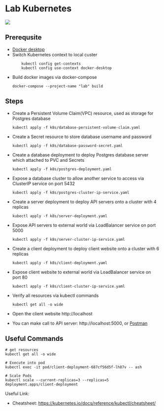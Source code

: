 # Lab Kubernetes
![](/Users/worasit.daimongkol/Repositories/Sideline/docker-k8s-tutorial/lab/k8s_lab_overview.jpeg)
## Prerequsite

- [Docker desktop](https://www.docker.com/products/docker-desktop/)
- Switch Kubernetes context to local custer
  ```shell
      kubectl config get-contexts
      kubectl config use-context docker-desktop
  ```
- Build docker images via docker-compose
  ```shell
  docker-compose --project-name "lab" build
  ```

## Steps

- Create a Persistent Volume Claim(VPC) resource, used as storage for Postgres database
  ```shell
  kubectl apply -f k8s/database-persistent-volume-claim.yaml
  ```

- Create a Secret resource to store database username and password
  ```shell
  kubectl apply -f k8s/database-password-secret.yaml
  ```

- Create a database deployment to deploy Postgres database server which attached to PVC and Secrets

  ```shell
  kubectl apply -f k8s/postgres-deployment.yaml
  ```

- Expose a database cluster to allow another service to access via ClusterIP service on port 5432

  ```shell
  kubectl apply -f k8s/postgres-cluster-ip-service.yaml
  ```

- Create a server deployment to deploy API servers onto a cluster with 4 replicas

  ```shell
  kubectl apply -f k8s/server-deployment.yaml
  ```

- Expose API servers to external world via LoadBalancer service on port 5000

  ```shell
  kubectl apply -f k8s/server-cluster-ip-service.yaml
  ```

- Create a client deployment to deploy client website onto a cluster with 6 replicas

  ```shell
  kubectl apply -f k8s/client-deployment.yaml
  ```

- Expose client website to external world via LoadBalancer service on port 80

  ```shell
  kubectl apply -f k8s/client-cluster-ip-service.yaml
  ```

- Verify all resources via kubectl commands

  ```shell
  kubectl get all -o wide
  ```

- Open the client website http://localhost
- You can make call to API server: http://localhost:5000, or [Postman](NTC.postman_collection.json)

## Useful Commands

```shell
# get resources
kubectl get all -o wide

# Execute into pod
kubectl exec -it pod/client-deployment-687cf56d5f-lh87v -- ash

# Scale Pods
kubectl scale --current-replicas=3 --replicas=5 deployment.apps/client-deployment
```

Useful Link:

- Cheatsheet: https://kubernetes.io/docs/reference/kubectl/cheatsheet/
